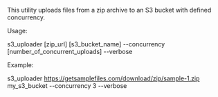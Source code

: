 This utility uploads files from a zip archive to an S3 bucket with defined concurrency.

Usage:

s3_uploader [zip_url] [s3_bucket_name] --concurrency [number_of_concurrent_uploads] --verbose

Example:

s3_uploader https://getsamplefiles.com/download/zip/sample-1.zip my_s3_bucket --concurrency 3 --verbose

